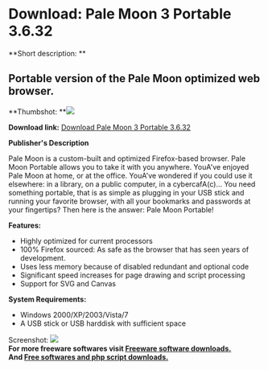 # Download: Pale Moon 3 Portable 3.6.32

**Short description: **

## Portable version of the Pale Moon optimized web browser.

  
**Thumbshot: **![](http://www.freewarefiles.com/screenshot/palemoon_md.jpg)   
  
**Download link:** [Download Pale Moon 3 Portable 3.6.32](http://freesoftwares.boysofts.com/Pale-Moon-3-Portable_program_53673.html)  
  

**Publisher's Description**  
  

Pale Moon is a custom-built and optimized Firefox-based browser. Pale Moon
Portable allows you to take it with you anywhere. YouA've enjoyed Pale Moon at
home, or at the office. YouA've wondered if you could use it elsewhere: in a
library, on a public computer, in a cybercafA(c)... You need something
portable, that is as simple as plugging in your USB stick and running your
favorite browser, with all your bookmarks and passwords at your fingertips?
Then here is the answer: Pale Moon Portable!

**Features:**

  * Highly optimized for current processors 
  * 100% Firefox sourced: As safe as the browser that has seen years of development. 
  * Uses less memory because of disabled redundant and optional code 
  * Significant speed increases for page drawing and script processing 
  * Support for SVG and Canvas 

**System Requirements:**

  * Windows 2000/XP/2003/Vista/7 
  * A USB stick or USB harddisk with sufficient space 

  
  
Screenshot: ![](http://www.freewarefiles.com/screenshot/palemoon.jpg)  
**For more freeware softwares visit [Freeware software downloads.](http://freesoftwares.boysofts.com/)**   
**And [Free softwares and php script downloads.](http://www.boysofts.com/)**

